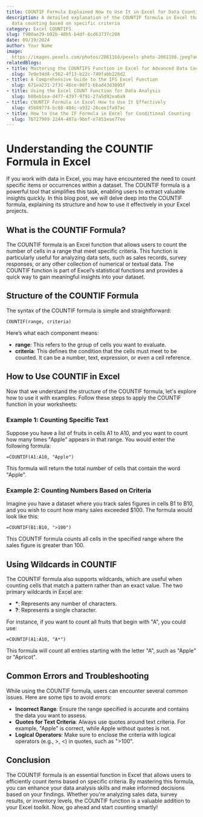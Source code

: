 ```yaml
---
title: COUNTIF Formula Explained How to Use It in Excel for Data Counting
description: A detailed explanation of the COUNTIF formula in Excel that enables efficient
  data counting based on specific criteria
category: Excel COUNTIFS
slug: f900ae29-b92b-40b5-b4df-8cd63737c280
date: 09/19/2024
author: Your Name
image: 
  https://images.pexels.com/photos/2061168/pexels-photo-2061168.jpeg?auto=compress&cs=tinysrgb&w=600
relatedBlogs:
- title: Mastering the COUNTIFS Function in Excel for Advanced Data Counting
  slug: 7e9e34d8-c562-4f13-b22c-740fabb228d2
- title: A Comprehensive Guide to the IFS Excel Function
  slug: 671ea231-2f31-46ce-80f1-bbad43d3895f
- title: Using the Excel COUNT Function for Data Analysis
  slug: b08eb1ea-d477-4397-9791-27a5d92ea6a9
- title: COUNTIF Formula in Excel How to Use It Effectively
  slug: 45b89774-bc80-404c-a932-26cee1fa97ac
- title: How to Use the IF Formula in Excel for Conditional Counting
  slug: 76727909-2244-497a-9bef-e7451eae77ee
---
```


# Understanding the COUNTIF Formula in Excel

If you work with data in Excel, you may have encountered the need to count specific items or occurrences within a dataset. The COUNTIF formula is a powerful tool that simplifies this task, enabling users to extract valuable insights quickly. In this blog post, we will delve deep into the COUNTIF formula, explaining its structure and how to use it effectively in your Excel projects.

## What is the COUNTIF Formula?

The COUNTIF formula is an Excel function that allows users to count the number of cells in a range that meet specific criteria. This function is particularly useful for analyzing data sets, such as sales records, survey responses, or any other collection of numerical or textual data. The COUNTIF function is part of Excel’s statistical functions and provides a quick way to gain meaningful insights into your dataset.

## Structure of the COUNTIF Formula

The syntax of the COUNTIF formula is simple and straightforward:

```excel
COUNTIF(range, criteria)
```

Here’s what each component means:

- **range**: This refers to the group of cells you want to evaluate.
- **criteria**: This defines the condition that the cells must meet to be counted. It can be a number, text, expression, or even a cell reference.

## How to Use COUNTIF in Excel

Now that we understand the structure of the COUNTIF formula, let's explore how to use it with examples. Follow these steps to apply the COUNTIF function in your worksheets:

### Example 1: Counting Specific Text

Suppose you have a list of fruits in cells A1 to A10, and you want to count how many times "Apple" appears in that range. You would enter the following formula:

```excel
=COUNTIF(A1:A10, "Apple")
```

This formula will return the total number of cells that contain the word "Apple".

### Example 2: Counting Numbers Based on Criteria

Imagine you have a dataset where you track sales figures in cells B1 to B10, and you wish to count how many sales exceeded $100. The formula would look like this:

```excel
=COUNTIF(B1:B10, ">100")
```

This COUNTIF formula counts all cells in the specified range where the sales figure is greater than 100.

## Using Wildcards in COUNTIF

The COUNTIF formula also supports wildcards, which are useful when counting cells that match a pattern rather than an exact value. The two primary wildcards in Excel are:

- **\***: Represents any number of characters.
- **?**: Represents a single character.

For instance, if you want to count all fruits that begin with "A", you could use:

```excel
=COUNTIF(A1:A10, "A*")
```

This formula will count all entries starting with the letter "A", such as "Apple" or "Apricot".

## Common Errors and Troubleshooting

While using the COUNTIF formula, users can encounter several common issues. Here are some tips to avoid errors:

- **Incorrect Range**: Ensure the range specified is accurate and contains the data you want to assess.
- **Quotes for Text Criteria**: Always use quotes around text criteria. For example, "Apple" is correct, while Apple without quotes is not.
- **Logical Operators**: Make sure to enclose the criteria with logical operators (e.g., >, <) in quotes, such as ">100".

## Conclusion

The COUNTIF formula is an essential function in Excel that allows users to efficiently count items based on specific criteria. By mastering this formula, you can enhance your data analysis skills and make informed decisions based on your findings. Whether you're analyzing sales data, survey results, or inventory levels, the COUNTIF function is a valuable addition to your Excel toolkit. Now, go ahead and start counting smartly!